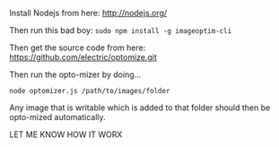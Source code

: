 Install Nodejs from here: http://nodejs.org/

Then run this bad boy:
`sudo npm install -g imageoptim-cli`

Then get the source code from here: https://github.com/electric/optomize.git

Then run the opto-mizer by doing...

`node optomizer.js /path/to/images/folder`

Any image that is writable which is added to that folder should then be opto-mized automatically.

LET ME KNOW HOW IT WORX
